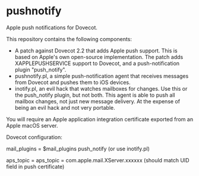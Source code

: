 # pushnotify

Apple push notifications for Dovecot.

This repository contains the following components:

* A patch against Dovecot 2.2 that adds Apple push support. This is based
on Apple's own open-source implementation. The patch adds XAPPLEPUSHSERVICE
support to Dovecot, and a push-notification plugin "push_notify".
* pushnotify.pl, a simple push-notification agent that receives messages from
Dovecot and pushes them to iOS devices.
* inotify.pl, an evil hack that watches mailboxes for changes. Use this or
the push_notify plugin, but not both. This agent is able to push all mailbox
changes, not just new message delivery. At the expense of being an evil hack
and not very portable.

You will require an Apple application integration certificate exported from
an Apple macOS server.

Dovecot configuration:

mail_plugins = $mail_plugins push_notify 
(or use inotify.pl)

aps_topic = aps_topic = com.apple.mail.XServer.xxxxxx
(should match UID field in push certificate)
